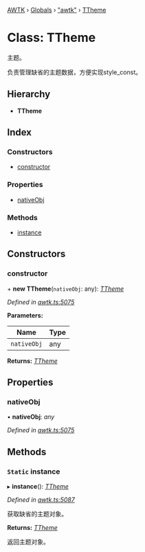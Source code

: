 [AWTK](../README.md) › [Globals](../globals.md) › ["awtk"](../modules/_awtk_.md) › [TTheme](_awtk_.ttheme.md)

# Class: TTheme

主题。

负责管理缺省的主题数据，方便实现style\_const。

## Hierarchy

* **TTheme**

## Index

### Constructors

* [constructor](_awtk_.ttheme.md#constructor)

### Properties

* [nativeObj](_awtk_.ttheme.md#nativeobj)

### Methods

* [instance](_awtk_.ttheme.md#static-instance)

## Constructors

###  constructor

\+ **new TTheme**(`nativeObj`: any): *[TTheme](_awtk_.ttheme.md)*

*Defined in [awtk.ts:5075](https://github.com/zlgopen/awtk-binding/blob/feacbc6/tools/code_gen/js/output/awtk.ts#L5075)*

**Parameters:**

Name | Type |
------ | ------ |
`nativeObj` | any |

**Returns:** *[TTheme](_awtk_.ttheme.md)*

## Properties

###  nativeObj

• **nativeObj**: *any*

*Defined in [awtk.ts:5075](https://github.com/zlgopen/awtk-binding/blob/feacbc6/tools/code_gen/js/output/awtk.ts#L5075)*

## Methods

### `Static` instance

▸ **instance**(): *[TTheme](_awtk_.ttheme.md)*

*Defined in [awtk.ts:5087](https://github.com/zlgopen/awtk-binding/blob/feacbc6/tools/code_gen/js/output/awtk.ts#L5087)*

获取缺省的主题对象。

**Returns:** *[TTheme](_awtk_.ttheme.md)*

返回主题对象。
